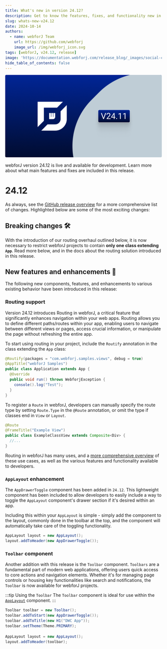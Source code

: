 ```yaml
---
title: What's new in version 24.12?
description: Get to know the features, fixes, and functionality new in webforJ version 24.12.
slug: whats-new-v24.12
date: 2024-10-14
authors:
  - name: webforJ Team
    url: https://github.com/webforj
    image_url: /img/webforj_icon.svg
tags: [webforJ, v24.12, release]
image: 'https://documentation.webforj.com/release_blog/_images/social-cover-24.11.png'
hide_table_of_contents: false
---
```


![cover image](../../static/release_blog/_images/24.11.png)

webforJ version 24.12 is live and available for development. Learn more about what main features and fixes are included in this release.

<!-- truncate -->

# 24.12

As always, see the [GitHub release overview](https://github.com/webforj/webforj/releases/tag/24.12) for a more comprehensive list of changes. Highlighted below are some of the most exciting changes:

## Breaking changes 🛠

With the introduction of our routing overhaul outlined below, it is now necessary to restrict webforJ projects to contain **only one class extending `App`**. Read more below, and in the docs about the routing solution introduced in this release.

## New features and enhancements 🎉

The following new components, features, and enhancements to various existing behavior have been introduced in this release:

### Routing support

Version 24.12 introduces Routing in webforJ, a critical feature that significantly enhances navigation within your web apps. Routing allows you to define different paths/routes within your app, enabling users to navigate between different views or pages, access crucial information, or manipulate the page without refreshing the entire app.

To start using routing in your project, include the `Routify` annotation in the class extending the `App` class:

```java
@Routify(packages = "com.webforj.samples.views", debug = true)
@AppTitle("webforJ Samples")
public class Application extends App {
  @Override
  public void run() throws WebforjException {
    console().log("Test");
  }
}
```

To register a `Route` in webforJ, developers can manually specify the route type by setting `Route.Type` in the `@Route` annotation, or omit the type if classes end in `View` or `Layout`. 

```java
@Route
@FrameTitle("Example View")
public class ExampleClassView extends Composite<Div> {
  //...
}
```
Routing in webforJ has many uses, and a [more comprehensive overview](../../docs/routing/overview) of these use cases, as well as the various features and functionality available to developers. 

### `AppLayout` enhancement

The `AppDrawerToggle` component has been added in `24.12`. This lightweight component has been included to allow developers to easily include a way to toggle the `AppLayout` component's drawer section if it's desired within an app.

Including this within your `AppLayout` is simple - simply add the component to the layout, commonly done in the toolbar at the top, and the component will automatically take care of the toggling functionality.

```java
AppLayout layout = new AppLayout();
layout.addToHeader(new AppDrawerToggle());
```

### `Toolbar` component

Another addition with this release is the `Toolbar` component. `Toolbars` are a fundamental part of modern web applications, offering users quick access to core actions and navigation elements. Whether it's for managing page controls or housing key functionalities like search and notifications, the `Toolbar` is now available for webforJ projects.

:::tip Using the `Toolbar`
The `Toolbar` component is ideal for use within the [`AppLayout`](../../docs/components/app-layout) component.
:::

```java
Toolbar toolbar = new Toolbar();
toolbar.addToStart(new AppDrawerToggle());
toolbar.addToTitle(new H1("DWC App"));
toolbar.setTheme(Theme.PRIMARY);

AppLayout layout = new AppLayout();
layout.addToHeader(toolbar);
```